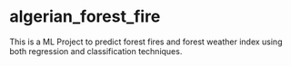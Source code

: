 # algerian_forest_fire
This is a ML Project to predict forest fires and forest weather index using both regression and classification techniques.
